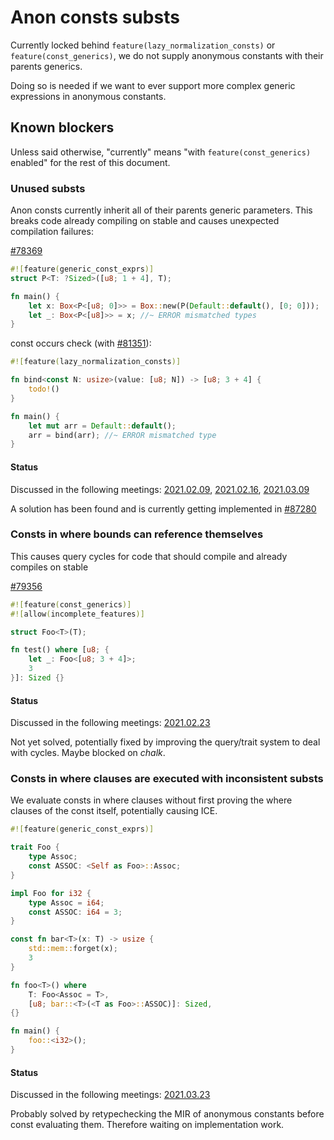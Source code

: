 # Anon consts substs

Currently locked behind `feature(lazy_normalization_consts)` or `feature(const_generics)`, we do not supply anonymous constants
with their parents generics.

Doing so is needed if we want to ever support more complex generic expressions in anonymous constants.

## Known blockers

Unless said otherwise, "currently" means "with `feature(const_generics)` enabled" for the rest of this document.

### Unused substs

Anon consts currently inherit all of their parents generic parameters. This breaks code already compiling on stable and causes unexpected compilation failures:

[#78369](https://github.com/rust-lang/rust/issues/78369)
```rust
#![feature(generic_const_exprs)]
struct P<T: ?Sized>([u8; 1 + 4], T);

fn main() {
    let x: Box<P<[u8; 0]>> = Box::new(P(Default::default(), [0; 0]));
    let _: Box<P<[u8]>> = x; //~ ERROR mismatched types
}
```
const occurs check (with [#81351](https://github.com/rust-lang/rust/pull/81351)):
```rust
#![feature(lazy_normalization_consts)]

fn bind<const N: usize>(value: [u8; N]) -> [u8; 3 + 4] {
    todo!()
}

fn main() {
    let mut arr = Default::default();
    arr = bind(arr); //~ ERROR mismatched type
}
```

#### Status

Discussed in the following meetings: [2021.02.09](../meetings/2021.02.09-lazy-norm.md), [2021.02.16](../meetings/2021.02.16-lazy-norm.md), [2021.03.09](../meetings/2021.03.09-unused-substs-impl.md)

A solution has been found and is currently getting implemented in [#87280](https://github.com/rust-lang/rust/pull/87280)

### Consts in where bounds can reference themselves

This causes query cycles for code that should compile and already compiles on stable

[#79356](https://github.com/rust-lang/rust/issues/79356)
```rust
#![feature(const_generics)]
#![allow(incomplete_features)]

struct Foo<T>(T);

fn test() where [u8; {
    let _: Foo<[u8; 3 + 4]>;
    3
}]: Sized {}
```
#### Status

Discussed in the following meetings: [2021.02.23](../meetings/2021.02.23-ct-in-where-bounds.md)

Not yet solved, potentially fixed by improving the query/trait system to deal with cycles. Maybe blocked on *chalk*. 

### Consts in where clauses are executed with inconsistent substs

We evaluate consts in where clauses without first proving the where clauses of the const itself, potentially causing ICE.

```rust
#![feature(generic_const_exprs)]

trait Foo {
    type Assoc;
    const ASSOC: <Self as Foo>::Assoc;
}

impl Foo for i32 {
    type Assoc = i64;
    const ASSOC: i64 = 3;
}

const fn bar<T>(x: T) -> usize {
    std::mem::forget(x);
    3
}

fn foo<T>() where
    T: Foo<Assoc = T>,
    [u8; bar::<T>(<T as Foo>::ASSOC)]: Sized,
{}

fn main() {
    foo::<i32>();
}
```

#### Status

Discussed in the following meetings: [2021.03.23](../meetings/2021.03.23-ct-in-where-bounds.md)

Probably solved by retypechecking the MIR of anonymous constants before const evaluating them.
Therefore waiting on implementation work.









